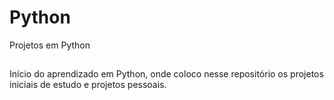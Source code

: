 # Python
Projetos em Python

##
Início do aprendizado em Python, onde coloco nesse repositório os projetos iniciais de estudo e projetos pessoais.
